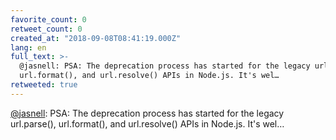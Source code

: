```yaml
---
favorite_count: 0
retweet_count: 0
created_at: "2018-09-08T08:41:19.000Z"
lang: en
full_text: >-
  @jasnell: PSA: The deprecation process has started for the legacy url.parse(),
  url.format(), and url.resolve() APIs in Node.js. It's wel…
retweeted: true
---
```


[@jasnell](https://twitter.com/jasnell): PSA: The deprecation process has
started for the legacy url.parse(), url.format(), and url.resolve() APIs in
Node.js. It's wel…

